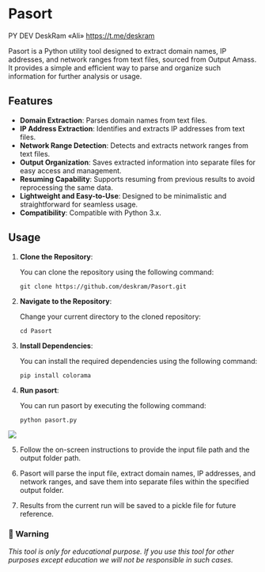 #                         Pasort
PY DEV DeskRam «Ali» https://t.me/deskram

Pasort is a Python utility tool designed to extract domain names, IP addresses, and network ranges from text files, sourced from Output Amass. It provides a simple and efficient way to parse and organize such information for further analysis or usage.

## Features

- **Domain Extraction**: Parses domain names from text files.
- **IP Address Extraction**: Identifies and extracts IP addresses from text files.
- **Network Range Detection**: Detects and extracts network ranges from text files.
- **Output Organization**: Saves extracted information into separate files for easy access and management.
- **Resuming Capability**: Supports resuming from previous results to avoid reprocessing the same data.
- **Lightweight and Easy-to-Use**: Designed to be minimalistic and straightforward for seamless usage.
- **Compatibility**: Compatible with Python 3.x.

## Usage

1. **Clone the Repository**:

   You can clone the repository using the following command:
   ```shell
   git clone https://github.com/deskram/Pasort.git
   ```

2. **Navigate to the Repository**:

   Change your current directory to the cloned repository:
   ```shell
   cd Pasort
   ```

3. **Install Dependencies**:

   You can install the required dependencies using the following command:
   ```shell
   pip install colorama
   ```

4. **Run pasort**:

   You can run pasort by executing the following command:
   ```shell
   python pasort.py
   ```
![](https://a.top4top.io/p_30649h4zl1.jpg)

5. Follow the on-screen instructions to provide the input file path and the output folder path.

6. Pasort will parse the input file, extract domain names, IP addresses, and network ranges, and save them into separate files within the specified output folder.

7. Results from the current run will be saved to a pickle file for future reference.

### 📢 Warning 
*This tool is only for educational purpose. If you use this tool for other purposes except education we will not be responsible in such cases.*
